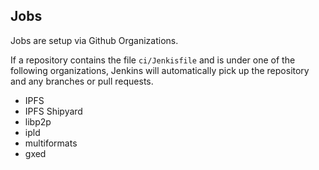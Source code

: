 ## Jobs

Jobs are setup via Github Organizations.

If a repository contains the file `ci/Jenkisfile` and is under one of the following organizations, Jenkins will automatically pick up the repository and any branches or pull requests.

- IPFS
- IPFS Shipyard
- libp2p
- ipld
- multiformats
- gxed
